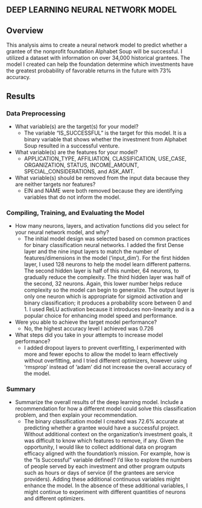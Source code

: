 ## DEEP LEARNING NEURAL NETWORK MODEL

## Overview
This analysis aims to create a neural network model to predict whether a grantee of the nonprofit foundation Alphabet Soup will be successful. I utilized a dataset with information on over 34,000 historical grantees. The model I created can help the foundation determine which investments have the greatest probability of favorable returns in the future with 73% accuracy.

## Results
### Data Preprocessing
* What variable(s) are the target(s) for your model? 
  - The variable “IS_SUCCESSFUL” is the target for this model. It is a binary variable that shows whether the investment from Alphabet Soup resulted in a successful venture.
* What variable(s) are the features for your model? 
  - APPLICATION_TYPE, AFFILIATION, CLASSIFICATION, USE_CASE, ORGANIZATION, STATUS, INCOME_AMOUNT, SPECIAL_CONSIDERATIONS, and ASK_AMT.
* What variable(s) should be removed from the input data because they are neither targets nor features? 
  - EIN and NAME were both removed because they are identifying variables that do not inform the model.

### Compiling, Training, and Evaluating the Model
* How many neurons, layers, and activation functions did you select for your neural network model, and why? 
  - The initial model design was selected based on common practices for binary classification neural networks. I added the first Dense layer and the nine input layers to match the number of features/dimensions in the model (‘input_dim’). For the first hidden layer, I used 128 neurons to help the model learn different patterns. The second hidden layer is half of this number, 64 neurons, to gradually reduce the complexity. The third hidden layer was half of the second, 32 neurons. Again, this lower number helps reduce complexity so the model can begin to generalize. The output layer is only one neuron which is appropriate for sigmoid activation and binary classification; it produces a probability score between 0 and 1. I used ReLU activation because it introduces non-linearity and is a popular choice for enhancing model speed and performance.
* Were you able to achieve the target model performance? 
  - No, the highest accuracy level I achieved was 0.726
* What steps did you take in your attempts to increase model performance?
  - I added dropout layers to prevent overfitting, I experimented with more and fewer epochs to allow the model to learn effectively without overfitting, and I tried different optimizers, however using ‘rmsprop’ instead of ‘adam’ did not increase the overall accuracy of the model.

### Summary
* Summarize the overall results of the deep learning model. Include a recommendation for how a different model could solve this classification problem, and then explain your recommendation.
  - The binary classification model I created was 72.6% accurate at predicting whether a grantee would have a successful project. Without additional context on the organization’s investment goals, it was difficult to know which features to remove, if any. Given the opportunity, I would like to collect additional data on program efficacy aligned with the foundation’s mission. For example, how is the “Is Successful” variable defined? I’d like to explore the numbers of people served by each investment and other program outputs such as hours or days of service (if the grantees are service providers). Adding these additional continuous variables might enhance the model. In the absence of these additional variables, I might continue to experiment with different quantities of neurons and different optimizers.
